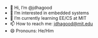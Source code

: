 - 👋 Hi, I’m @jdhagood
- 👀 I’m interested in embedded systems
- 🌱 I’m currently learning EE/CS at MIT
- 📫 How to reach me: jdhagood@mit.edu
- 😄 Pronouns: He/Him

<!---
jdhagood/jdhagood is a ✨ special ✨ repository because its `README.md` (this file) appears on your GitHub profile.
You can click the Preview link to take a look at your changes.
--->
